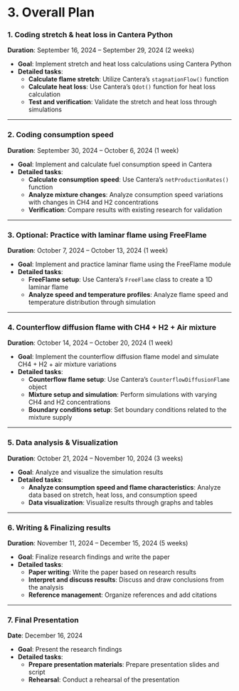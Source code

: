# 3. Overall Plan

### 1. **Coding stretch & heat loss in Cantera Python**

**Duration**: September 16, 2024 – September 29, 2024 (2 weeks)

- **Goal**: Implement stretch and heat loss calculations using Cantera Python
- **Detailed tasks**:
    - **Calculate flame stretch**: Utilize Cantera’s `stagnationFlow()` function
    - **Calculate heat loss**: Use Cantera’s `Qdot()` function for heat loss calculation
    - **Test and verification**: Validate the stretch and heat loss through simulations

---

### 2. **Coding consumption speed**

**Duration**: September 30, 2024 – October 6, 2024 (1 week)

- **Goal**: Implement and calculate fuel consumption speed in Cantera
- **Detailed tasks**:
    - **Calculate consumption speed**: Use Cantera’s `netProductionRates()` function
    - **Analyze mixture changes**: Analyze consumption speed variations with changes in CH4 and H2 concentrations
    - **Verification**: Compare results with existing research for validation

---

### 3. **Optional: Practice with laminar flame using FreeFlame**

**Duration**: October 7, 2024 – October 13, 2024 (1 week)

- **Goal**: Implement and practice laminar flame using the FreeFlame module
- **Detailed tasks**:
    - **FreeFlame setup**: Use Cantera’s `FreeFlame` class to create a 1D laminar flame
    - **Analyze speed and temperature profiles**: Analyze flame speed and temperature distribution through simulation

---

### 4. **Counterflow diffusion flame with CH4 + H2 + Air mixture**

**Duration**: October 14, 2024 – October 20, 2024 (1 week)

- **Goal**: Implement the counterflow diffusion flame model and simulate CH4 + H2 + air mixture variations
- **Detailed tasks**:
    - **Counterflow flame setup**: Use Cantera’s `CounterflowDiffusionFlame` object
    - **Mixture setup and simulation**: Perform simulations with varying CH4 and H2 concentrations
    - **Boundary conditions setup**: Set boundary conditions related to the mixture supply

---

### 5. **Data analysis & Visualization**

**Duration**: October 21, 2024 – November 10, 2024 (3 weeks)

- **Goal**: Analyze and visualize the simulation results
- **Detailed tasks**:
    - **Analyze consumption speed and flame characteristics**: Analyze data based on stretch, heat loss, and consumption speed
    - **Data visualization**: Visualize results through graphs and tables

---

### 6. **Writing & Finalizing results**

**Duration**: November 11, 2024 – December 15, 2024 (5 weeks)

- **Goal**: Finalize research findings and write the paper
- **Detailed tasks**:
    - **Paper writing**: Write the paper based on research results
    - **Interpret and discuss results**: Discuss and draw conclusions from the analysis
    - **Reference management**: Organize references and add citations

---

### 7. **Final Presentation**

**Date**: December 16, 2024

- **Goal**: Present the research findings
- **Detailed tasks**:
    - **Prepare presentation materials**: Prepare presentation slides and script
    - **Rehearsal**: Conduct a rehearsal of the presentation
